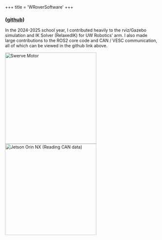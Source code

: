 +++
title = 'WRoverSoftware'
+++

### ([github](https://github.com/WisconsinRobotics/WRoverSoftware))

In the 2024-2025 school year, I contributed heavily to the rviz/Gazebo simulation and IK Solver (RelaxedIK) for UW Robotics' arm. I also made large contributions to the ROS2 core code and CAN / VESC communication, all of which can be viewed in the github link above. 

<img src="/swerveMotor.jpg" alt="Swerve Motor" width="300">
<img src="/jetsonOrinNX.jpg" alt="Jetson Orin NX (Reading CAN data)" width="300">